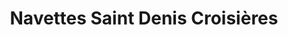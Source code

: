 ---
title: "Navettes Saint Denis Croisières"
url: /saint-denis-doleron/navettes-saint-denis-croisieres/
shop: billet
---